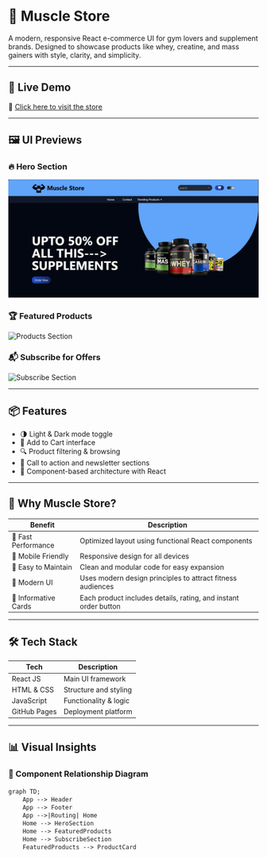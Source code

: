 # 💪 Muscle Store

A modern, responsive React e-commerce UI for gym lovers and supplement brands. Designed to showcase products like whey, creatine, and mass gainers with style, clarity, and simplicity.

---

## 🚀 Live Demo

🔗 [Click here to visit the store](https://mohamed23220033.github.io/Muscle-Store)

---

## 🖼️ UI Previews

### 🔥 Hero Section
![Hero Section](./Capture.jpg)

### 🏆 Featured Products
![Products Section](./assets/images/products-section.jpg)

### 📬 Subscribe for Offers
![Subscribe Section](./assets/images/subscribe-section.jpg)

---

## 📦 Features

- 🌗 Light & Dark mode toggle
- 🛒 Add to Cart interface
- 🔍 Product filtering & browsing
- 💬 Call to action and newsletter sections
- 🧱 Component-based architecture with React

---

## 🧠 Why Muscle Store?

| Benefit              | Description                                                                 |
|----------------------|-----------------------------------------------------------------------------|
| 🚀 Fast Performance  | Optimized layout using functional React components                          |
| 📱 Mobile Friendly   | Responsive design for all devices                                           |
| 🔧 Easy to Maintain  | Clean and modular code for easy expansion                                   |
| 💅 Modern UI         | Uses modern design principles to attract fitness audiences                  |
| 💬 Informative Cards | Each product includes details, rating, and instant order button             |

---

## 🛠 Tech Stack

| Tech          | Description              |
|---------------|--------------------------|
| React JS      | Main UI framework        |
| HTML & CSS    | Structure and styling    |
| JavaScript    | Functionality & logic    |
| GitHub Pages  | Deployment platform      |

---

## 📊 Visual Insights

### 🧩 Component Relationship Diagram

```mermaid
graph TD;
    App --> Header
    App --> Footer
    App -->|Routing| Home
    Home --> HeroSection
    Home --> FeaturedProducts
    Home --> SubscribeSection
    FeaturedProducts --> ProductCard
